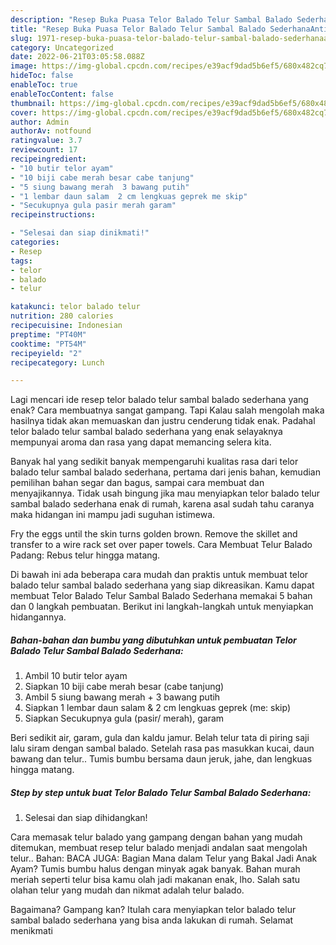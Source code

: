 ```yaml
---
description: "Resep Buka Puasa Telor Balado Telur Sambal Balado SederhanaAnti Ribet"
title: "Resep Buka Puasa Telor Balado Telur Sambal Balado SederhanaAnti Ribet"
slug: 1971-resep-buka-puasa-telor-balado-telur-sambal-balado-sederhanaanti-ribet
category: Uncategorized
date: 2022-06-21T03:05:58.088Z
image: https://img-global.cpcdn.com/recipes/e39acf9dad5b6ef5/680x482cq70/telor-balado-telur-sambal-balado-sederhana-foto-resep-utama.jpg
hideToc: false
enableToc: true
enableTocContent: false
thumbnail: https://img-global.cpcdn.com/recipes/e39acf9dad5b6ef5/680x482cq70/telor-balado-telur-sambal-balado-sederhana-foto-resep-utama.jpg
cover: https://img-global.cpcdn.com/recipes/e39acf9dad5b6ef5/680x482cq70/telor-balado-telur-sambal-balado-sederhana-foto-resep-utama.jpg
author: Admin
authorAv: notfound
ratingvalue: 3.7
reviewcount: 17
recipeingredient:
- "10 butir telor ayam"
- "10 biji cabe merah besar cabe tanjung"
- "5 siung bawang merah  3 bawang putih"
- "1 lembar daun salam  2 cm lengkuas geprek me skip"
- "Secukupnya gula pasir merah garam"
recipeinstructions:

- "Selesai dan siap dinikmati!"
categories:
- Resep
tags:
- telor
- balado
- telur

katakunci: telor balado telur 
nutrition: 280 calories
recipecuisine: Indonesian
preptime: "PT40M"
cooktime: "PT54M"
recipeyield: "2"
recipecategory: Lunch

---
```



Lagi mencari ide resep telor balado telur sambal balado sederhana yang enak? Cara membuatnya sangat gampang. Tapi Kalau salah mengolah maka hasilnya tidak akan memuaskan dan justru cenderung tidak enak. Padahal telor balado telur sambal balado sederhana yang enak selayaknya mempunyai aroma dan rasa yang dapat memancing selera kita.


Banyak hal yang sedikit banyak mempengaruhi kualitas rasa dari telor balado telur sambal balado sederhana, pertama dari jenis bahan, kemudian pemilihan bahan segar dan bagus, sampai cara membuat dan menyajikannya. Tidak usah bingung jika mau menyiapkan telor balado telur sambal balado sederhana enak di rumah, karena asal sudah tahu caranya maka hidangan ini mampu jadi suguhan istimewa.

Fry the eggs until the skin turns golden brown. Remove the skillet and transfer to a wire rack set over paper towels. Cara Membuat Telur Balado Padang: Rebus telur hingga matang.


Di bawah ini ada beberapa cara mudah dan praktis untuk membuat telor balado telur sambal balado sederhana yang siap dikreasikan. Kamu dapat membuat Telor Balado Telur Sambal Balado Sederhana memakai 5 bahan dan 0 langkah pembuatan. Berikut ini langkah-langkah untuk menyiapkan hidangannya.

<!--inarticleads1-->

##### Bahan-bahan dan bumbu yang dibutuhkan untuk pembuatan Telor Balado Telur Sambal Balado Sederhana:

1. Ambil 10 butir telor ayam
1. Siapkan 10 biji cabe merah besar (cabe tanjung)
1. Ambil 5 siung bawang merah + 3 bawang putih
1. Siapkan 1 lembar daun salam &amp; 2 cm lengkuas geprek (me: skip)
1. Siapkan Secukupnya gula (pasir/ merah), garam


Beri sedikit air, garam, gula dan kaldu jamur. Belah telur tata di piring saji lalu siram dengan sambal balado. Setelah rasa pas masukkan kucai, daun bawang dan telur.. Tumis bumbu bersama daun jeruk, jahe, dan lengkuas hingga matang. 

<!--inarticleads2-->

##### Step by step untuk buat Telor Balado Telur Sambal Balado Sederhana:


1. Selesai dan siap dihidangkan!

Cara memasak telur balado yang gampang dengan bahan yang mudah ditemukan, membuat resep telur balado menjadi andalan saat mengolah telur.. Bahan: BACA JUGA: Bagian Mana dalam Telur yang Bakal Jadi Anak Ayam? Tumis bumbu halus dengan minyak agak banyak. Bahan murah meriah seperti telur bisa kamu olah jadi makanan enak, lho. Salah satu olahan telur yang mudah dan nikmat adalah telur balado. 

Bagaimana? Gampang kan? Itulah cara menyiapkan telor balado telur sambal balado sederhana yang bisa anda lakukan di rumah. Selamat menikmati
